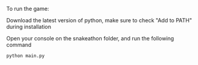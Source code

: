 To run the game:

Download the latest version of python, make sure to check "Add to PATH" during installation

Open your console on the snakeathon folder, and run the following command

```python main.py```
